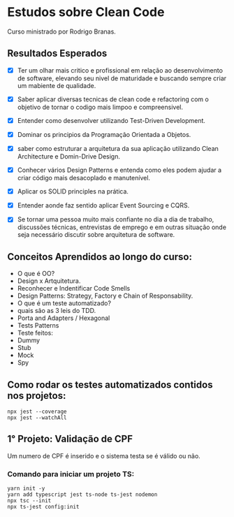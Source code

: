 # Estudos sobre Clean Code
Curso ministrado por Rodrigo Branas.

## Resultados Esperados
 - [x] Ter um olhar mais critico e profissional em relação ao desenvolvimento de software, elevando seu nivel de maturidade e buscando sempre criar um mabiente de qualidade.

- [x] Saber aplicar diversas tecnicas de clean code e refactoring com o objetivo de tornar o codigo mais limpoo e compreensivel.

- [x] Entender como desenvolver utilizando Test-Driven Development.

- [x] Dominar os principios da Programação Orientada a Objetos.

- [x] saber como estruturar a arquitetura da sua aplicação utilizando Clean Architecture e Domin-Drive Design.

- [x] Conhecer vários Design Patterns e entenda como eles podem ajudar a criar código mais desacoplado e manutenível.

- [x] Aplicar os SOLID principles na prática.

- [x] Entender aonde faz sentido aplicar Event Sourcing e CQRS.

- [x] Se tornar uma pessoa muito mais confiante no dia a dia de trabalho, discussões técnicas, entrevistas de emprego e em outras situação onde seja necessário discutir sobre arquitetura de software.

## Conceitos Aprendidos ao longo do curso:

 - O que é OO?
 - Design x Artquitetura.
 - Reconhecer e Indentificar Code Smells
 - Design Patterns: Strategy, Factory e Chain of Responsability.
 - O que é um teste automatizado?
 - quais são as 3 leis do TDD.
 - Porta and Adapters / Hexagonal
 - Tests Patterns
  - Teste feitos:
   - Dummy
   - Stub
   - Mock
   - Spy

## Como rodar os testes automatizados contidos nos projetos:

```
npx jest --coverage
npx jest --watchAll
```

## 1° Projeto: Validação de CPF
Um numero de CPF é inserido e o sistema testa se é válido ou não.

### Comando para iniciar um projeto TS:
```
yarn init -y
yarn add typescript jest ts-node ts-jest nodemon
npx tsc --init
npx ts-jest config:init
```
